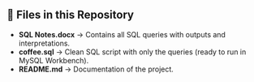 ## 📂 Files in this Repository

- **SQL Notes.docx** → Contains all SQL queries with outputs and interpretations.  
- **coffee.sql** → Clean SQL script with only the queries (ready to run in MySQL Workbench).  
- **README.md** → Documentation of the project.  
